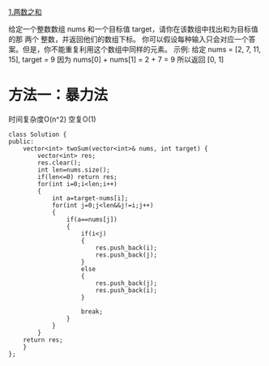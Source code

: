 [1.两数之和](https://leetcode-cn.com/problems/two-sum)

给定一个整数数组 nums 和一个目标值 target，请你在该数组中找出和为目标值的那 两个 整数，并返回他们的数组下标。
你可以假设每种输入只会对应一个答案。但是，你不能重复利用这个数组中同样的元素。
示例:
给定 nums = [2, 7, 11, 15], target = 9
因为 nums[0] + nums[1] = 2 + 7 = 9
所以返回 [0, 1]
# 方法一：暴力法 

时间复杂度O(n^2) 空复O(1)
```
class Solution {
public:
    vector<int> twoSum(vector<int>& nums, int target) {
        vector<int> res;
        res.clear();
        int len=nums.size();
        if(len<=0) return res;
        for(int i=0;i<len;i++)
        {
            int a=target-nums[i];
            for(int j=0;j<len&&j!=i;j++)
            {
                if(a==nums[j])
                {
                    if(i<j)
                    {
                        res.push_back(i);
                        res.push_back(j);
                    }
                    else
                    {
                        res.push_back(j);
                        res.push_back(i);
                    }
                   
                    break;
                }
            }
        }
    return res;
    }
};
```
